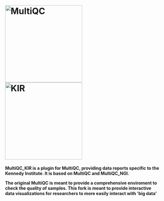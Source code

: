 # [<img src="https://raw.githubusercontent.com/ewels/MultiQC/master/multiqc/templates/default/assets/img/MultiQC_logo.png" width="250" title="MultiQC">](https://github.com/ewels/MultiQC) [<img src="http://www.kennedy.ox.ac.uk/@@primary-logo" width="250" title="KIR">](http://www.kennedy.ox.ac.uk/)

**MultiQC_KIR is a plugin for MultiQC, providing data reports specific to the Kennedy Institute. It is based on MultiQC and MultiQC_NGI.**

**The original MultiQC is meant to provide a comprehensive enviroment to check the quality of samples. This fork is meant to provide interactive data visualizations for researchers to more easily interact with 'big data'**
